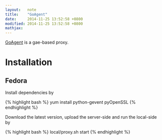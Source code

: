 ```yaml
---
layout:   note
title:    "GoAgent"
date:     2014-11-25 13:52:58 +0800
modified: 2014-11-25 13:52:58 +0800
mathjax:
---
```


[GoAgent](https://github.com/goagent/goagent/) is a gae-based proxy.

# Installation

## Fedora

Install dependencies by

{% highlight bash %}
yum install python-gevent pyOpenSSL
{% endhighlight %}

Download the latest version, upload the server-side and run the local-side by

{% highlight bash %}
local/proxy.sh start
{% endhighlight %}
